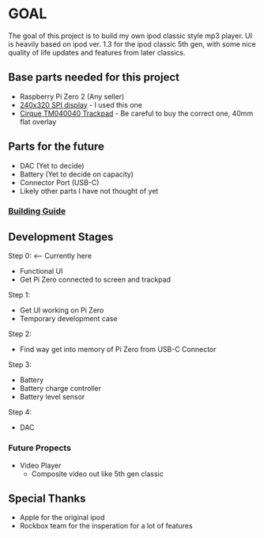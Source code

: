 # GOAL
The goal of this project is to build my own ipod classic style mp3 player. UI is heavily based on ipod ver. 1.3 for the ipod classic 5th gen, with some nice quality of life updates and features from later classics. 

## Base parts needed for this project
  - Raspberry Pi Zero 2 (Any seller)
  - [240x320 SPI display](https://www.pishop.us/product/240-320-general-2inch-ips-lcd-display-module/) - I used this one
  - [Cirque TM040040 Trackpad](https://www.mouser.com/c/?marcom=118816186) - Be careful to buy the correct one, 40mm flat overlay

## Parts for the future
  - DAC (Yet to decide)
  - Battery (Yet to decide on capacity)
  - Connector Port (USB-C)
  - Likely other parts I have not thought of yet

### [Building Guide](https://docs.google.com/document/d/1XwhfeOkbN93wCHk-AwTpOQk8uyo2gPRMQpYmsx6mDbI/edit?usp=sharing)

## Development Stages

Step 0: <-- Currently here
  - Functional UI
  - Get Pi Zero connected to screen and trackpad

Step 1:
  - Get UI working on Pi Zero
  - Temporary development case
    
Step 2:
  - Find way get into memory of Pi Zero from USB-C Connector

Step 3:
  - Battery
  - Battery charge controller
  - Battery level sensor
    
Step 4:
  - DAC

### Future Propects
  - Video Player
    - Composite video out like 5th gen classic

## Special Thanks
- Apple for the original ipod
- Rockbox team for the insperation for a lot of features
